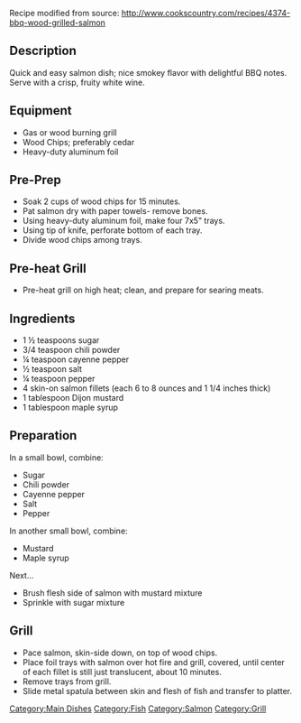Recipe modified from source:
<http://www.cookscountry.com/recipes/4374-bbq-wood-grilled-salmon>

## Description

Quick and easy salmon dish; nice smokey flavor with delightful BBQ
notes. Serve with a crisp, fruity white wine.

## Equipment

-   Gas or wood burning grill
-   Wood Chips; preferably cedar
-   Heavy-duty aluminum foil

## Pre-Prep

-   Soak 2 cups of wood chips for 15 minutes.
-   Pat salmon dry with paper towels- remove bones.
-   Using heavy-duty aluminum foil, make four 7x5" trays.
-   Using tip of knife, perforate bottom of each tray.
-   Divide wood chips among trays.

## Pre-heat Grill

-   Pre-heat grill on high heat; clean, and prepare for searing meats.

## Ingredients

-   1 ½ teaspoons sugar
-   3/4 teaspoon chili powder
-   ¼ teaspoon cayenne pepper
-   ½ teaspoon salt
-   ¼ teaspoon pepper
-   4 skin-on salmon fillets (each 6 to 8 ounces and 1 1/4 inches thick)
-   1 tablespoon Dijon mustard
-   1 tablespoon maple syrup

## Preparation

In a small bowl, combine:

-   Sugar
-   Chili powder
-   Cayenne pepper
-   Salt
-   Pepper

In another small bowl, combine:

-   Mustard
-   Maple syrup

Next...

-   Brush flesh side of salmon with mustard mixture
-   Sprinkle with sugar mixture

## Grill

-   Pace salmon, skin-side down, on top of wood chips.
-   Place foil trays with salmon over hot fire and grill, covered, until
    center of each fillet is still just translucent, about 10 minutes.
-   Remove trays from grill.
-   Slide metal spatula between skin and flesh of fish and transfer to
    platter.

[Category:Main Dishes](Category:Main_Dishes "wikilink")
[Category:Fish](Category:Fish "wikilink")
[Category:Salmon](Category:Salmon "wikilink")
[Category:Grill](Category:Grill "wikilink")